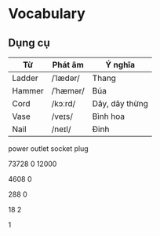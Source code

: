 # Vocabulary

## Dụng cụ

| Từ       | Phát âm       | Ý nghĩa         |
|----------|---------------|-----------------|
| Ladder   | /ˈlædər/      | Thang             |
| Hammer   | /ˈhæmər/      | Búa               |
| Cord     | /kɔːrd/       | Dây, dây thừng    |
| Vase     | /veɪs/        | Bình hoa          |
| Nail     | /neɪl/        | Đinh              |
power outlet
socket
plug

73728	0					12000

4608 0

288 0

18 2

1	